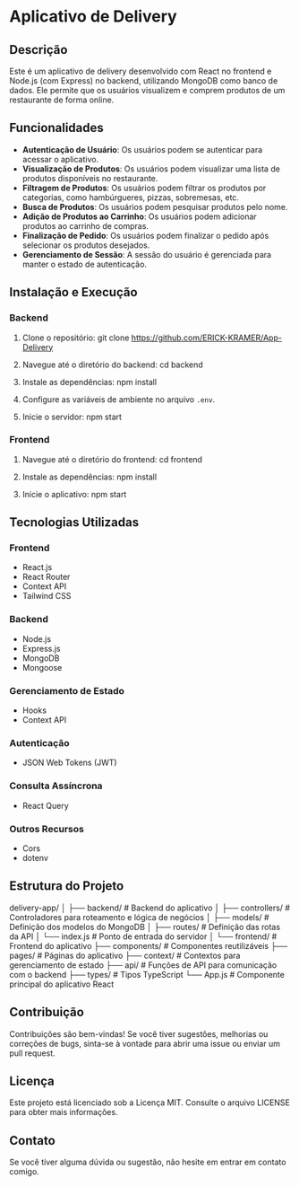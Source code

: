 # Aplicativo de Delivery

## Descrição

Este é um aplicativo de delivery desenvolvido com React no frontend e Node.js (com Express) no backend, utilizando MongoDB como banco de dados. Ele permite que os usuários visualizem e comprem produtos de um restaurante de forma online.

## Funcionalidades

- **Autenticação de Usuário**: Os usuários podem se autenticar para acessar o aplicativo.
- **Visualização de Produtos**: Os usuários podem visualizar uma lista de produtos disponíveis no restaurante.
- **Filtragem de Produtos**: Os usuários podem filtrar os produtos por categorias, como hambúrgueres, pizzas, sobremesas, etc.
- **Busca de Produtos**: Os usuários podem pesquisar produtos pelo nome.
- **Adição de Produtos ao Carrinho**: Os usuários podem adicionar produtos ao carrinho de compras.
- **Finalização de Pedido**: Os usuários podem finalizar o pedido após selecionar os produtos desejados.
- **Gerenciamento de Sessão**: A sessão do usuário é gerenciada para manter o estado de autenticação.

## Instalação e Execução

### Backend

1. Clone o repositório:  git clone <https://github.com/ERICK-KRAMER/App-Delivery>

2. Navegue até o diretório do backend:  cd backend

3. Instale as dependências:  npm install

4. Configure as variáveis de ambiente no arquivo `.env`.

5. Inicie o servidor: npm start

### Frontend

1. Navegue até o diretório do frontend:
cd frontend

2. Instale as dependências:  npm install

3. Inicie o aplicativo: npm start


## Tecnologias Utilizadas

### Frontend

- React.js
- React Router
- Context API
- Tailwind CSS

### Backend

- Node.js
- Express.js
- MongoDB
- Mongoose

### Gerenciamento de Estado

- Hooks
- Context API

### Autenticação

- JSON Web Tokens (JWT)

### Consulta Assíncrona

- React Query

### Outros Recursos

- Cors
- dotenv

## Estrutura do Projeto

delivery-app/
│
├── backend/ # Backend do aplicativo
│ ├── controllers/ # Controladores para roteamento e lógica de negócios
│ ├── models/ # Definição dos modelos do MongoDB
│ ├── routes/ # Definição das rotas da API
│ └── index.js # Ponto de entrada do servidor
│
└── frontend/ # Frontend do aplicativo
├── components/ # Componentes reutilizáveis
├── pages/ # Páginas do aplicativo
├── context/ # Contextos para gerenciamento de estado
├── api/ # Funções de API para comunicação com o backend
├── types/ # Tipos TypeScript
└── App.js # Componente principal do aplicativo React


## Contribuição

Contribuições são bem-vindas! Se você tiver sugestões, melhorias ou correções de bugs, sinta-se à vontade para abrir uma issue ou enviar um pull request.

## Licença

Este projeto está licenciado sob a Licença MIT. Consulte o arquivo LICENSE para obter mais informações.

## Contato

Se você tiver alguma dúvida ou sugestão, não hesite em entrar em contato comigo.
